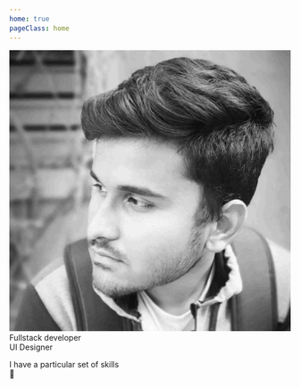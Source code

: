 ```yaml
---
home: true
pageClass: home
---
```


<div class="mt-12 mb-20">

<img src="./about/me-bw.jpg" class="max-h-64 rounded-full shadow-lg"/>

<div class="font-sans font-extrabold tracking-tighter my-8 text-3xl md:text-5xl text-center">
  Fullstack developer <br>
  UI Designer <br>
</div>

<p class="text-center">
  I have a particular set of skills <br>
  <span class="text-3xl text-center">👀</span>
</p>

</div>

<ProjectPosts/>
